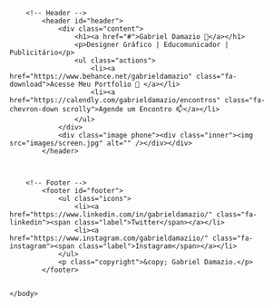 <!DOCTYPE HTML>
<html>
	<head>
		<title>Gabriel Damazio</title>
		<meta charset="utf-8" />
		<meta name="viewport" content="width=device-width, initial-scale=1, user-scalable=no" />
		<link rel="stylesheet" href="assets/css/main.css" />
	</head>
	<body class="is-preload">

		<!-- Header -->
			<header id="header">
				<div class="content">
					<h1><a href="#">Gabriel Damazio 👋</a></h1>
					<p>Designer Gráfico | Educomunicador | Publicitário</p>
					<ul class="actions">
						<li><a href="https://www.behance.net/gabrieldamazio" class="fa-download">Acesse Meu Portfolio 💞️ </a></li>
						<li><a href="https://calendly.com/gabrieldamazio/encontros" class="fa-chevron-down scrolly">Agende um Encontro 📫</a></li>
					</ul>
				</div>
				<div class="image phone"><div class="inner"><img src="images/screen.jpg" alt="" /></div></div>
			</header>

		

		<!-- Footer -->
			<footer id="footer">
				<ul class="icons">
					<li><a href="https://www.linkedin.com/in/gabrieldamazio/" class="fa-linkedin"><span class="label">Twitter</span></a></li>
					<li><a href="https://www.instagram.com/gabrieldamaziio/" class="fa-instagram"><span class="label">Instagram</span></a></li>
				</ul>
				<p class="copyright">&copy; Gabriel Damazio.</p>
			</footer>


	</body>
</html>
